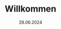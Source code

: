 ---
layout: default
title: Willkommen
date: 28.06.2024
tiles:
  - style: style2
    picture: Sommerelse.jpg
    href: Aktuelles.html
    title: Aktuelles
    content: 
  - style: style3
    picture: Weihnachtsmarkt.JPG
    href: Weihnachtszauber.html
    title: Weihnachtszauber
    content: 
  - style: style2
    picture: Sommerelse.jpg
    href: Märchentag.html
    title: Märchentag
    content: 
  - style: style3
    picture: Frühlingselse.jpg
    href: Vereinsleben.html
    title: Vereinsleben
    content:
  - style: style2
    picture: Frühlingswolf.jpg
    href: Kontakt.html
    title: Kontakt
    content:



---